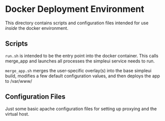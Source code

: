 # Docker Deployment Environment

This directory contains scripts and configuration files intended for use _inside_ the docker environment.

## Scripts

`run.sh` is intended to be the entry point into the docker container. This calls merge_app and launches all processes the simpleui service needs to run.

`merge_app.sh` merges the user-specific overlay(s) into the base simpleui build, modifies a few default configuration values, and then deploys the app to /var/www/

## Configuration Files

Just some basic apache configuration files for setting up proxying and the virtual host.
